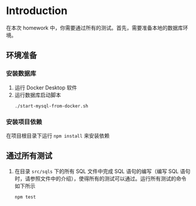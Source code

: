 # Introduction

在本次 homework 中，你需要通过所有的测试。首先，需要准备本地的数据库环境。

## 环境准备

### 安装数据库

1. 运行 Docker Desktop 软件
1. 运行数据库启动脚本
    ```
    ./start-mysql-from-docker.sh
    ```

### 安装项目依赖

在项目根目录下运行 `npm install` 来安装依赖

## 通过所有测试

1. 在目录 `src/sqls` 下的所有 SQL 文件中完成 SQL 语句的编写（编写 SQL 语句时，请参照文件中的介绍），使得所有的测试可以通过。运行所有测试的命令如下所示
    ```
    npm test
    ```
